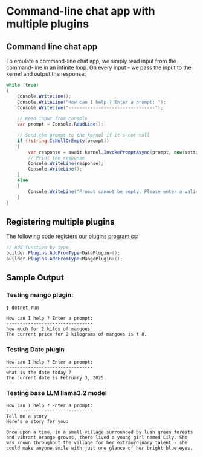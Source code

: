 # Command-line chat app with multiple plugins


## Command line chat app

To emulate a command-line chat app, we simply read input from the command-line in an infinite loop. On every input - we pass the input to the kernel and output the response:

```csharp
while (true)
{
    Console.WriteLine();
    Console.WriteLine("How can I help ? Enter a prompt: ");
    Console.WriteLine("--------------------------------");

    // Read input from console
    var prompt = Console.ReadLine();

    // Send the prompt to the kernel if it's not null
    if (!string.IsNullOrEmpty(prompt))
    {
        var response = await kernel.InvokePromptAsync(prompt, new(settings));
        // Print the response
        Console.WriteLine(response);
        Console.WriteLine();
    }
    else
    {
        Console.WriteLine("Prompt cannot be empty. Please enter a valid prompt.");
    }
}
```

## Registering multiple plugins

The following code registers our plugins [program.cs](./Program.cs):

```csharp
// Add function by type
builder.Plugins.AddFromType<DatePlugin>();
builder.Plugins.AddFromType<MangoPlugin>();
```

## Sample Output

### Testing mango plugin:

```
❯ dotnet run

How can I help ? Enter a prompt:
--------------------------------
how much for 2 kilos of mangoes
The current price for 2 kilograms of mangoes is ₹ 8.
```

### Testing Date plugin

```
How can I help ? Enter a prompt:
--------------------------------
what is the date today ?
The current date is February 3, 2025.
```

### Testing base LLM llama3.2 model

```
How can I help ? Enter a prompt:
--------------------------------
Tell me a story
Here's a story for you:

Once upon a time, in a small village surrounded by lush green forests and vibrant orange groves, there lived a young girl named Lily. She was known throughout the village for her extraordinary talent - she could make anyone smile with just one glance of her bright blue eyes.
```

